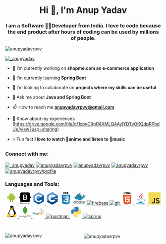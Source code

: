 <h1 align="center">Hi 👋, I'm Anup Yadav</h1>
<h3 align="center">I am a Software 🧑‍💻Developer from India. I love to code because the end product after hours of coding can be used by millions of people.</h3>

<p align="left"> <img src="https://komarev.com/ghpvc/?username=anupyadavrpvv&label=Profile%20views&color=0e75b6&style=flat" alt="anupyadavrpvv" /> </p>

<p align="left"> <a href="https://twitter.com/_anupyadav" target="blank"><img src="https://img.shields.io/twitter/follow/_anupyadav?logo=twitter&style=for-the-badge" alt="_anupyadav" /></a> </p>

- 🔭 I’m currently working on **shopme.com an e-commerce application**

- 🌱 I’m currently learning **Spring Boot**

- 👯 I’m looking to collaborate on **projects where my skills can be useful**

- 💬 Ask me about **Java and Spring Boot**

- 📫 How to reach me **anupyadavrpvv@gmail.com**

- 📄 Know about my experiences (https://drive.google.com/file/d/1xbvCRpl14XMLQ4AylYDTvOKQdpRPbdUe/view?usp=sharing)

- ⚡ Fun fact **I love to watch 👺anime and listen to 🎵music**

<h3 align="left">Connect with me:</h3>
<p align="left">
<a href="https://twitter.com/_anupyadav" target="blank"><img align="center" src="https://raw.githubusercontent.com/rahuldkjain/github-profile-readme-generator/master/src/images/icons/Social/twitter.svg" alt="_anupyadav" height="30" width="40" /></a>
<a href="https://linkedin.com/in/anupyadavrpvv" target="blank"><img align="center" src="https://raw.githubusercontent.com/rahuldkjain/github-profile-readme-generator/master/src/images/icons/Social/linked-in-alt.svg" alt="anupyadavrpvv" height="30" width="40" /></a>
<a href="https://fb.com/anupyadavrpvv" target="blank"><img align="center" src="https://raw.githubusercontent.com/rahuldkjain/github-profile-readme-generator/master/src/images/icons/Social/facebook.svg" alt="anupyadavrpvv" height="30" width="40" /></a>
<a href="https://www.leetcode.com/anupyadavrpvv" target="blank"><img align="center" src="https://raw.githubusercontent.com/rahuldkjain/github-profile-readme-generator/master/src/images/icons/Social/leet-code.svg" alt="anupyadavrpvv" height="30" width="40" /></a>
<a href="https://auth.geeksforgeeks.org/user/anupyadavrpvv/profile" target="blank"><img align="center" src="https://raw.githubusercontent.com/rahuldkjain/github-profile-readme-generator/master/src/images/icons/Social/geeks-for-geeks.svg" alt="anupyadavrpvv/profile" height="30" width="40" /></a>
</p>

<h3 align="left">Languages and Tools:</h3>
<p align="left"> <a href="https://developer.android.com" target="_blank" rel="noreferrer"> <img src="https://raw.githubusercontent.com/devicons/devicon/master/icons/android/android-original-wordmark.svg" alt="android" width="40" height="40"/> </a> <a href="https://getbootstrap.com" target="_blank" rel="noreferrer"> <img src="https://raw.githubusercontent.com/devicons/devicon/master/icons/bootstrap/bootstrap-plain-wordmark.svg" alt="bootstrap" width="40" height="40"/> </a> <a href="https://www.cprogramming.com/" target="_blank" rel="noreferrer"> <img src="https://raw.githubusercontent.com/devicons/devicon/master/icons/c/c-original.svg" alt="c" width="40" height="40"/> </a> <a href="https://www.w3schools.com/cpp/" target="_blank" rel="noreferrer"> <img src="https://raw.githubusercontent.com/devicons/devicon/master/icons/cplusplus/cplusplus-original.svg" alt="cplusplus" width="40" height="40"/> </a> <a href="https://www.w3schools.com/css/" target="_blank" rel="noreferrer"> <img src="https://raw.githubusercontent.com/devicons/devicon/master/icons/css3/css3-original-wordmark.svg" alt="css3" width="40" height="40"/> </a> <a href="https://www.docker.com/" target="_blank" rel="noreferrer"> <img src="https://raw.githubusercontent.com/devicons/devicon/master/icons/docker/docker-original-wordmark.svg" alt="docker" width="40" height="40"/> </a> <a href="https://firebase.google.com/" target="_blank" rel="noreferrer"> <img src="https://www.vectorlogo.zone/logos/firebase/firebase-icon.svg" alt="firebase" width="40" height="40"/> </a> <a href="https://git-scm.com/" target="_blank" rel="noreferrer"> <img src="https://www.vectorlogo.zone/logos/git-scm/git-scm-icon.svg" alt="git" width="40" height="40"/> </a> <a href="https://www.w3.org/html/" target="_blank" rel="noreferrer"> <img src="https://raw.githubusercontent.com/devicons/devicon/master/icons/html5/html5-original-wordmark.svg" alt="html5" width="40" height="40"/> </a> <a href="https://www.java.com" target="_blank" rel="noreferrer"> <img src="https://raw.githubusercontent.com/devicons/devicon/master/icons/java/java-original.svg" alt="java" width="40" height="40"/> </a> <a href="https://developer.mozilla.org/en-US/docs/Web/JavaScript" target="_blank" rel="noreferrer"> <img src="https://raw.githubusercontent.com/devicons/devicon/master/icons/javascript/javascript-original.svg" alt="javascript" width="40" height="40"/> </a> <a href="https://www.linux.org/" target="_blank" rel="noreferrer"> <img src="https://raw.githubusercontent.com/devicons/devicon/master/icons/linux/linux-original.svg" alt="linux" width="40" height="40"/> </a> <a href="https://www.mongodb.com/" target="_blank" rel="noreferrer"> <img src="https://raw.githubusercontent.com/devicons/devicon/master/icons/mongodb/mongodb-original-wordmark.svg" alt="mongodb" width="40" height="40"/> </a> <a href="https://www.mysql.com/" target="_blank" rel="noreferrer"> <img src="https://raw.githubusercontent.com/devicons/devicon/master/icons/mysql/mysql-original-wordmark.svg" alt="mysql" width="40" height="40"/> </a> <a href="https://postman.com" target="_blank" rel="noreferrer"> <img src="https://www.vectorlogo.zone/logos/getpostman/getpostman-icon.svg" alt="postman" width="40" height="40"/> </a> <a href="https://www.python.org" target="_blank" rel="noreferrer"> <img src="https://raw.githubusercontent.com/devicons/devicon/master/icons/python/python-original.svg" alt="python" width="40" height="40"/> </a> <a href="https://spring.io/" target="_blank" rel="noreferrer"> <img src="https://www.vectorlogo.zone/logos/springio/springio-icon.svg" alt="spring" width="40" height="40"/> </a> </p>

&nbsp;
&nbsp;
&nbsp;&nbsp;
&nbsp;
&nbsp;&nbsp;
&nbsp;
&nbsp;&nbsp;
&nbsp;
&nbsp;
<p align="center"><img align="left" src="https://github-readme-stats.vercel.app/api/top-langs?username=anupyadavrpvv&show_icons=true&locale=en&layout=compact" alt="anupyadavrpvv" /></p>

<p align="center">&nbsp;<img align="center" src="https://github-readme-stats.vercel.app/api?username=anupyadavrpvv&show_icons=true&locale=en" alt="anupyadavrpvv" /></p>

